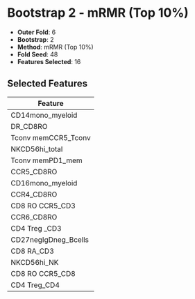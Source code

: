 # Bootstrap 2 - mRMR (Top 10%)

- **Outer Fold**: 6
- **Bootstrap**: 2
- **Method**: mRMR (Top 10%)
- **Fold Seed**: 48
- **Features Selected**: 16

## Selected Features

| Feature |
|---------|
| CD14mono_myeloid |
| DR_CD8RO |
| Tconv memCCR5_Tconv |
| NKCD56hi_total |
| Tconv memPD1_mem |
| CCR5_CD8RO |
| CD16mono_myeloid |
| CCR4_CD8RO |
| CD8 RO CCR5_CD3 |
| CCR6_CD8RO |
| CD4 Treg _CD3 |
| CD27negIgDneg_Bcells |
| CD8 RA_CD3 |
| NKCD56hi_NK |
| CD8 RO CCR5_CD8 |
| CD4 Treg_CD4 |
